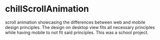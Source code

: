 # chillScrollAnimation
scroll animation showcasing the differences
between web and mobile design principles.
The design on desktop view fits all necessary principles
while having mobile to not fit said principles.
This was a school project.
